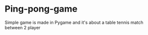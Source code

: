 # Ping-pong-game
Simple game is made in Pygame and it's about a table tennis match between 2 player

